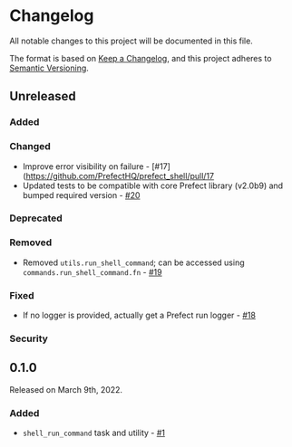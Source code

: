 # Changelog

All notable changes to this project will be documented in this file.

The format is based on [Keep a Changelog](https://keepachangelog.com/en/1.0.0/),
and this project adheres to [Semantic Versioning](https://semver.org/spec/v2.0.0.html).

## Unreleased

### Added

### Changed
- Improve error visibility on failure - [#17](https://github.com/PrefectHQ/prefect_shell/pull/17
- Updated tests to be compatible with core Prefect library (v2.0b9) and bumped required version - [#20](https://github.com/PrefectHQ/prefect_shell/pull/20)

### Deprecated

### Removed
- Removed `utils.run_shell_command`; can be accessed using `commands.run_shell_command.fn` - [#19](https://github.com/PrefectHQ/prefect_shell/pull/19)

### Fixed

- If no logger is provided, actually get a Prefect run logger - [#18](https://github.com/PrefectHQ/prefect_shell/pull/18)

### Security

## 0.1.0

Released on March 9th, 2022.

### Added

- `shell_run_command` task and utility - [#1](https://github.com/PrefectHQ/prefect_shell/pull/1)

